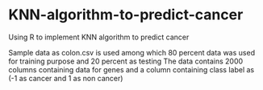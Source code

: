 # KNN-algorithm-to-predict-cancer
Using R to implement KNN algorithm to predict cancer

Sample data as colon.csv is used among which 80 percent data was used for training purpose and 20 percent as testing
The data contains 2000 columns containing data for genes and a column containing class label as (-1 as cancer and 1 as non cancer)
